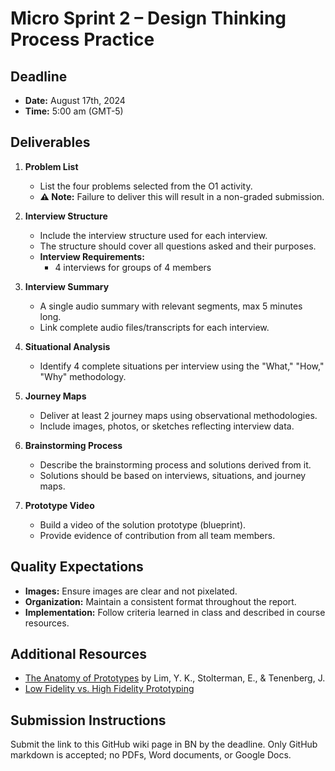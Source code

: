 # Micro Sprint 2 – Design Thinking Process Practice

## Deadline
- **Date:** August 17th, 2024
- **Time:** 5:00 am (GMT-5)

## Deliverables

1. **Problem List**
   - List the four problems selected from the O1 activity.
   - **:warning: Note:** Failure to deliver this will result in a non-graded submission.

2. **Interview Structure**
   - Include the interview structure used for each interview.
   - The structure should cover all questions asked and their purposes.
   - **Interview Requirements:**
     - 4 interviews for groups of 4 members

3. **Interview Summary**
   - A single audio summary with relevant segments, max 5 minutes long.
   - Link complete audio files/transcripts for each interview.

4. **Situational Analysis**
   - Identify 4 complete situations per interview using the "What," "How," "Why" methodology.

5. **Journey Maps**
   - Deliver at least 2 journey maps using observational methodologies.
   - Include images, photos, or sketches reflecting interview data.

6. **Brainstorming Process**
   - Describe the brainstorming process and solutions derived from it.
   - Solutions should be based on interviews, situations, and journey maps.

7. **Prototype Video**
   - Build a video of the solution prototype (blueprint).
   - Provide evidence of contribution from all team members.

## Quality Expectations
- **Images:** Ensure images are clear and not pixelated.
- **Organization:** Maintain a consistent format throughout the report.
- **Implementation:** Follow criteria learned in class and described in course resources.

## Additional Resources
- [The Anatomy of Prototypes](https://doi.org/10.1145/1375761.1375762) by Lim, Y. K., Stolterman, E., & Tenenberg, J.
- [Low Fidelity vs. High Fidelity Prototyping](https://www.protopie.io/blog/low-fidelity-vs-high-fidelity-prototyping)

## Submission Instructions
Submit the link to this GitHub wiki page in BN by the deadline. Only GitHub markdown is accepted; no PDFs, Word documents, or Google Docs.
